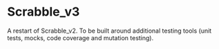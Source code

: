# Scrabble_v3
A restart of Scrabble_v2. To be built around additional testing tools (unit tests, mocks, code coverage and mutation testing).
